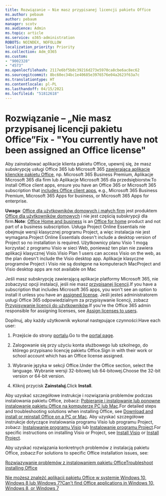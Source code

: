 ```yaml
---
title: Rozwiązanie – Nie masz przypisanej licencji pakietu Office
ms.author: pebaum
author: pebaum
manager: scotv
ms.audience: Admin
ms.topic: article
ms.service: o365-administration
ROBOTS: NOINDEX, NOFOLLOW
localization_priority: Priority
ms.collection: Adm_O365
ms.custom:
- "9002328"
- "4573"
ms.openlocfilehash: 2117e6bf5b8c39216d273e5970ca8cbe6ac8ec62
ms.sourcegitcommit: 8bc60ec34bc1e40685e3976576e04a2623f63a7c
ms.translationtype: HT
ms.contentlocale: pl-PL
ms.lasthandoff: 04/15/2021
ms.locfileid: "51812618"
---
```

# <a name="fix---you-currently-have-not-been-assigned-an-office-license"></a><span data-ttu-id="5a2f4-102">Rozwiązanie – „Nie masz przypisanej licencji pakietu Office”</span><span class="sxs-lookup"><span data-stu-id="5a2f4-102">Fix - "You currently have not been assigned an Office license"</span></span>

<span data-ttu-id="5a2f4-103">Aby zainstalować aplikacje klienta pakietu Office, upewnij się, że masz subskrypcję usługi Office 365 lub Microsoft 365 [zawierającą aplikacje klienckie pakietu Office](https://support.office.com/article/office-for-home-and-office-for-business-plans-28cbc8cf-1332-4f04-9123-9b660abb629e), np. Microsoft 365 Business Premium, Aplikacje Microsoft 365 dla firm lub Aplikacje Microsoft 365 dla przedsiębiorstw.</span><span class="sxs-lookup"><span data-stu-id="5a2f4-103">To install Office client apps, ensure you have an Office 365 or Microsoft 365 subscription that [includes Office client apps](https://support.office.com/article/office-for-home-and-office-for-business-plans-28cbc8cf-1332-4f04-9123-9b660abb629e), e.g., Microsoft 365 Business Premium, Microsoft 365 Apps for business, or Microsoft 365 Apps for enterprise.</span></span>

<span data-ttu-id="5a2f4-104">**Uwaga**: [Office dla użytkowników domowych i małych firm](https://support.microsoft.com/office/office-for-home-and-office-for-business-plans-28cbc8cf-1332-4f04-9123-9b660abb629e) jest produktem [Office dla użytkowników domowych](https://support.office.com/article/28cbc8cf-1332-4f04-9123-9b660abb629e?wt.mc_id=Alchemy_ClientDIA) i nie jest częścią subskrypcji dla firm.</span><span class="sxs-lookup"><span data-stu-id="5a2f4-104">**Note**: [Office Home and business](https://support.microsoft.com/office/office-for-home-and-office-for-business-plans-28cbc8cf-1332-4f04-9123-9b660abb629e) is an [Office for home](https://support.office.com/article/28cbc8cf-1332-4f04-9123-9b660abb629e?wt.mc_id=Alchemy_ClientDIA) product and not part of a business subscription.</span></span> <span data-ttu-id="5a2f4-105">Usługa Project Online Essentials nie obejmuje wersji klasycznej programu Project, a więc instalacja nie jest wymagana.</span><span class="sxs-lookup"><span data-stu-id="5a2f4-105">Project Online Essentials doesn't include a desktop version of Project so no installation is required.</span></span> <span data-ttu-id="5a2f4-106">Użytkownicy planu Visio 1 mogą korzystać z programu Visio w sieci Web, ponieważ ten plan nie zawiera aplikacji klasycznej Visio.</span><span class="sxs-lookup"><span data-stu-id="5a2f4-106">Visio Plan 1 users can access Visio on the web, as the plan doesn't include the Visio desktop app.</span></span> <span data-ttu-id="5a2f4-107">Aplikacje klasyczne programów Project i Visio nie są dostępne na komputerach Mac</span><span class="sxs-lookup"><span data-stu-id="5a2f4-107">Project and Visio desktop apps are not available on Mac</span></span>

<span data-ttu-id="5a2f4-108">Jeśli masz subskrypcję zawierającą aplikacje platformy Microsoft 365, nie zobaczysz opcji instalacji, jeśli nie masz [przypisanej licencji](https://support.office.com/article/what-office-365-business-product-or-license-do-i-have-f8ab5e25-bf3f-4a47-b264-174b1ee925fd?wt.mc_id=scl_installoffice_home).</span><span class="sxs-lookup"><span data-stu-id="5a2f4-108">If you have a subscription that includes Microsoft 365 apps, you won't see an option to install it unless you have an [assigned license](https://support.office.com/article/what-office-365-business-product-or-license-do-i-have-f8ab5e25-bf3f-4a47-b264-174b1ee925fd?wt.mc_id=scl_installoffice_home).</span></span> <span data-ttu-id="5a2f4-109">Jeśli jesteś administratorem usługi Office 365 odpowiedzialnym za przypisywanie licencji, zobacz [Przypisywanie licencji do użytkowników](https://support.office.com/article/assign-licenses-to-users-in-office-365-for-business-997596b5-4173-4627-b915-36abac6786dc?wt.mc_id=scl_installoffice_home).</span><span class="sxs-lookup"><span data-stu-id="5a2f4-109">If you're the Office 365 admin responsible for assigning licenses, see [Assign licenses to users](https://support.office.com/article/assign-licenses-to-users-in-office-365-for-business-997596b5-4173-4627-b915-36abac6786dc?wt.mc_id=scl_installoffice_home).</span></span>

<span data-ttu-id="5a2f4-110">Dopilnuj, aby każdy użytkownik wykonał następujące czynności:</span><span class="sxs-lookup"><span data-stu-id="5a2f4-110">Have each user:</span></span>

1. <span data-ttu-id="5a2f4-111">Przejście do strony [portalu](https://portal.office.com/OLS/MySoftware.aspx).</span><span class="sxs-lookup"><span data-stu-id="5a2f4-111">Go to the [portal page](https://portal.office.com/OLS/MySoftware.aspx).</span></span>

2. <span data-ttu-id="5a2f4-112">Zalogowanie się przy użyciu konta służbowego lub szkolnego, do którego przypisano licencję pakietu Office.</span><span class="sxs-lookup"><span data-stu-id="5a2f4-112">Sign in with their work or school account which has an Office license assigned.</span></span>

3. <span data-ttu-id="5a2f4-113">Wybranie języka w sekcji Office.</span><span class="sxs-lookup"><span data-stu-id="5a2f4-113">Under the Office section, select the language.</span></span> <span data-ttu-id="5a2f4-114">Wybranie wersji 32-bitowej lub 64-bitowej.</span><span class="sxs-lookup"><span data-stu-id="5a2f4-114">Choose the 32-bit version or 64-bit version.</span></span>

4. <span data-ttu-id="5a2f4-115">Kliknij przycisk **Zainstaluj**.</span><span class="sxs-lookup"><span data-stu-id="5a2f4-115">Click **Install**.</span></span>

<span data-ttu-id="5a2f4-116">Aby uzyskać szczegółowe instrukcje i rozwiązania problemów podczas instalowania pakietu Office, zobacz: [Pobieranie i instalowanie lub ponowne instalowanie pakietu Office na komputerze PC lub Mac](https://support.office.com/article/4414eaaf-0478-48be-9c42-23adc4716658?wt.mc_id=Alchemy_ClientDIA).</span><span class="sxs-lookup"><span data-stu-id="5a2f4-116">For detailed steps and troubleshooting solutions when installing Office, see [Download and install or reinstall Office on a PC or Mac](https://support.office.com/article/4414eaaf-0478-48be-9c42-23adc4716658?wt.mc_id=Alchemy_ClientDIA).</span></span> <span data-ttu-id="5a2f4-117">Aby uzyskać szczegółowe instrukcje dotyczące instalowania programu Visio lub programu Project, zobacz: [Instalowanie programu Visio](https://support.office.com/article/f98f21e3-aa02-4827-9167-ddab5b025710) lub [Instalowanie programu Project](https://support.office.com/article/7059249b-d9fe-4d61-ab96-5c5bf435f281).</span><span class="sxs-lookup"><span data-stu-id="5a2f4-117">For specific instructions on installing Visio or Project, see [Install Visio](https://support.office.com/article/f98f21e3-aa02-4827-9167-ddab5b025710) or [Install Project](https://support.office.com/article/7059249b-d9fe-4d61-ab96-5c5bf435f281).</span></span>

<span data-ttu-id="5a2f4-118">Aby uzyskać rozwiązania konkretnych problemów z instalacją pakietu Office, zobacz:</span><span class="sxs-lookup"><span data-stu-id="5a2f4-118">For solutions to specific Office installation issues, see:</span></span>

[<span data-ttu-id="5a2f4-119">Rozwiązywanie problemów z instalowaniem pakietu Office</span><span class="sxs-lookup"><span data-stu-id="5a2f4-119">Troubleshoot installing Office</span></span>](https://support.office.com/article/35ff2def-e0b2-4dac-9784-4cf212c1f6c2#BKMK_ErrorMessages)

[<span data-ttu-id="5a2f4-120">Nie możesz znaleźć aplikacji pakietu Office w systemie Windows 10, Windows 8 lub Windows 7?</span><span class="sxs-lookup"><span data-stu-id="5a2f4-120">Can't find Office applications in Windows 10, Windows 8, or Windows 7</span></span>](https://support.office.com/article/can-t-find-office-applications-in-windows-10-windows-8-or-windows-7-907ce545-6ae8-459b-8d9d-de6764a635d6)

